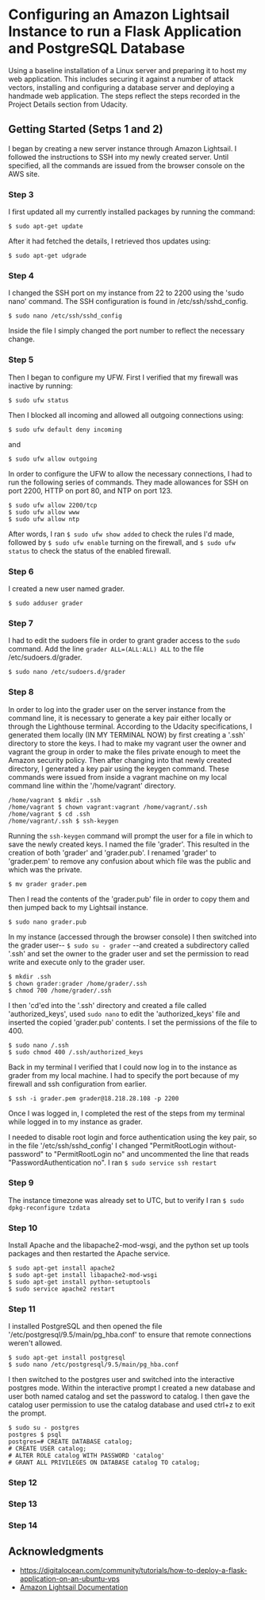 # Configuring an Amazon Lightsail Instance to run a Flask Application and PostgreSQL Database

Using a baseline installation of a Linux server and preparing it to host my web application. This includes securing it against a number of attack vectors, installing and configuring a database server and deploying a handmade web application. The steps reflect the steps recorded in the Project Details section from Udacity.

## Getting Started (Setps 1 and 2)

I began by creating a new server instance through Amazon Lightsail.  I followed the instructions to SSH into my newly created server.  Until specified, all the commands are issued from the browser console on the AWS site.

### Step 3

I first updated all my currently installed packages by running the command:

```
$ sudo apt-get update
```

After it had fetched the details, I retrieved thos updates using:

```linux
$ sudo apt-get udgrade
```

### Step 4

I changed the SSH port on my instance from 22 to 2200 using the 'sudo nano' command. The SSH configuration is found in /etc/ssh/sshd_config.
```linux 
$ sudo nano /etc/ssh/sshd_config
```
Inside the file I simply changed the port number to reflect the necessary change.


### Step 5

Then I began to configure my UFW. First I verified that my firewall was inactive by running:

```linux
$ sudo ufw status
```
Then I blocked all incoming and allowed all outgoing connections using:

```linux
$ sudo ufw default deny incoming
```

and

```linux
$ sudo ufw allow outgoing
```

In order to configure the UFW to allow the necessary connections, I had to run the following series of commands. They made allowances for SSH on port 2200, HTTP on port 80, and NTP on port 123.

```linux
$ sudo ufw allow 2200/tcp
$ sudo ufw allow www
$ sudo ufw allow ntp
```

After words, I ran ```$ sudo ufw show added``` to check the rules I'd made, followed by ```$ sudo ufw enable``` turning on the firewall, and ```$ sudo ufw status``` to check the status of the enabled firewall.

### Step 6

I created a new user named grader.

```linux
$ sudo adduser grader
```

### Step 7

I had to edit the sudoers file in order to grant grader access to the ```sudo``` command. Add the line ```grader ALL=(ALL:ALL) ALL``` to the file /etc/sudoers.d/grader.

```linux
$ sudo nano /etc/sudoers.d/grader
```

### Step 8

In order to log into the grader user on the server instance from the command line, it is necessary to generate a key pair either locally or through the Lighthouse terminal.  According to the Udacity specifications, I generated them locally (IN MY TERMINAL NOW) by first creating a '.ssh' directory to store the keys. I had to make my vagrant user the owner and vagrant the group in order to make the files private enough to meet the Amazon security policy. Then after changing into that newly created directory, I generated a key pair using the keygen command. These commands were issued from inside a vagrant machine on my local command line within the '/home/vagrant' directory.

```linux
/home/vagrant $ mkdir .ssh
/home/vagrant $ chown vagrant:vagrant /home/vagrant/.ssh
/home/vagrant $ cd .ssh
/home/vagrant/.ssh $ ssh-keygen
```

Running the ```ssh-keygen``` command will prompt the user for a file in which to save the newly created keys.  I named the file 'grader'. This resulted in the creation of both 'grader' and 'grader.pub'. I renamed 'grader' to 'grader.pem' to remove any confusion about which file was the public and which was the private.

```linux
$ mv grader grader.pem
``` 

Then I read the contents of the 'grader.pub' file in order to copy them and then jumped back to my Lightsail instance.

```linux
$ sudo nano grader.pub
```

In my instance (accessed through the browser console) I then switched into the grader user-- ```$ sudo su - grader``` --and created a subdirectory called '.ssh' and set the owner to the grader user and set the permission to read write and execute only to the grader user.

```linux
$ mkdir .ssh
$ chown grader:grader /home/grader/.ssh
$ chmod 700 /home/grader/.ssh
```

I then 'cd'ed into the '.ssh' directory and created a file called 'authorized_keys', used ```sudo nano``` to edit the 'authorized_keys' file and inserted the copied 'grader.pub' contents.  I set the permissions of the file to 400.

```linux
$ sudo nano /.ssh
$ sudo chmod 400 /.ssh/authorized_keys
```

Back in my terminal I verified that I could now log in to the instance as grader from my local machine. I had to specify the port because of my firewall and ssh configuration from earlier.

```linux
$ ssh -i grader.pem grader@18.218.28.108 -p 2200
```

Once I was logged in, I completed the rest of the steps from my terminal while logged in to my instance as grader.

I needed to disable root login and force authentication using the key pair, so in the file '/etc/ssh/sshd_config' I changed "PermitRootLogin without-password" to "PermitRootLogin no" and uncommented the line that reads "PasswordAuthentication no".  I ran ```$ sudo service ssh restart```

### Step 9

The instance timezone was already set to UTC, but to verify I ran ```$ sudo dpkg-reconfigure tzdata```

### Step 10

Install Apache and the libapache2-mod-wsgi, and the python set up tools packages and then restarted the Apache service.

```linux
$ sudo apt-get install apache2
$ sudo apt-get install libapache2-mod-wsgi
$ sudo apt-get install python-setuptools
$ sudo service apache2 restart
```


### Step 11

I installed PostgreSQL and then opened the file '/etc/postgresql/9.5/main/pg_hba.conf' to ensure that remote connections weren't allowed.
```linux
$ sudo apt-get install postgresql
$ sudo nano /etc/postgresql/9.5/main/pg_hba.conf
```

I then switched to the postgres user and switched into the interactive postgres mode. Within the interactive prompt I created a new database and user both named catalog and set the password to catalog.  I then gave the catalog user permission to use the catalog database and used ctrl+z to exit the prompt.

```linux
$ sudo su - postgres
postgres $ psql
postgres=# CREATE DATABASE catalog;
# CREATE USER catalog;
# ALTER ROLE catalog WITH PASSWORD 'catalog'
# GRANT ALL PRIVILEGES ON DATABASE catalog TO catalog;
```

### Step 12

### Step 13

### Step 14

## Acknowledgments

* https://digitalocean.com/community/tutorials/how-to-deploy-a-flask-application-on-an-ubuntu-vps
* [Amazon Lightsail Documentation](https://aws.amazon.com/documentation/lightsail/)